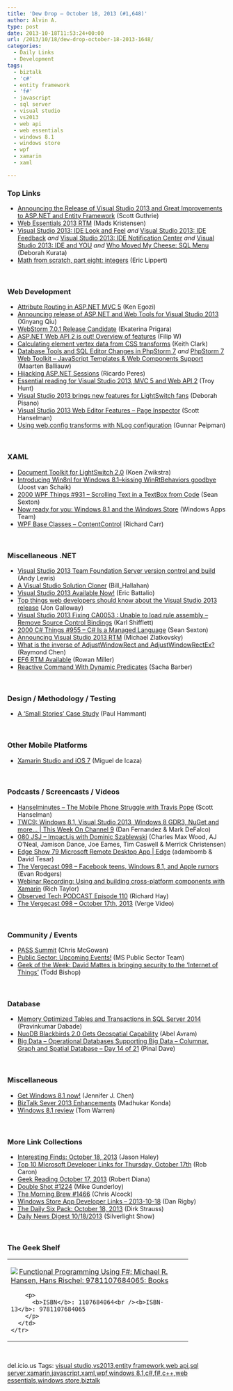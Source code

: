 ```yaml
---
title: 'Dew Drop – October 18, 2013 (#1,648)'
author: Alvin A.
type: post
date: 2013-10-18T11:53:24+00:00
url: /2013/10/18/dew-drop-october-18-2013-1648/
categories:
  - Daily Links
  - Development
tags:
  - biztalk
  - 'c#'
  - entity framework
  - 'f#'
  - javascript
  - sql server
  - visual studio
  - vs2013
  - web api
  - web essentials
  - windows 8.1
  - windows store
  - wpf
  - xamarin
  - xaml

---
```

### <a name="top"></a>Top Links

  * <a href="http://weblogs.asp.net/scottgu/archive/2013/10/17/announcing-the-release-of-visual-studio-2013-and-great-improvements-to-asp-net-and-entity-framework.aspx" target="_blank">Announcing the Release of Visual Studio 2013 and Great Improvements to ASP.NET and Entity Framework</a> (Scott Guthrie)
  * <a href="http://feedproxy.google.com/~r/netSlave/~3/7wLGHhmygCE/web-essentials-2013-rtm" target="_blank">Web Essentials 2013 RTM</a> (Mads Kristensen)
  * <a href="http://msmvps.com/blogs/deborahk/archive/2013/10/17/visual-studio-2013-ide-look-and-feel.aspx" target="_blank">Visual Studio 2013: IDE Look and Feel</a> _and_ <a href="http://msmvps.com/blogs/deborahk/archive/2013/10/17/visual-studio-2013-ide-feedback.aspx" target="_blank">Visual Studio 2013: IDE Feedback</a> _and_ <a href="http://msmvps.com/blogs/deborahk/archive/2013/10/17/visual-studio-2013-ide-notification-center.aspx" target="_blank">Visual Studio 2013: IDE Notification Center</a> _and_ <a href="http://msmvps.com/blogs/deborahk/archive/2013/10/17/visual-studio-2013-ide-and-you.aspx" target="_blank">Visual Studio 2013: IDE and YOU</a> _and_ <a href="http://msmvps.com/blogs/deborahk/archive/2013/10/17/who-moved-my-cheese-sql-menu.aspx" target="_blank">Who Moved My Cheese: SQL Menu</a> (Deborah Kurata)
  * <a href="http://ericlippert.com/2013/10/17/math-from-scratch-part-eight-integers/?utm_source=rss&utm_medium=rss&utm_campaign=math-from-scratch-part-eight-integers" target="_blank">Math from scratch, part eight: integers</a> (Eric Lippert)

&#160;

### <a name="web"></a>Web Development

  * <a href="http://blogs.msdn.com/b/webdev/archive/2013/10/17/attribute-routing-in-asp-net-mvc-5.aspx" target="_blank">Attribute Routing in ASP.NET MVC 5</a> (Ken Egozi)
  * <a href="http://blogs.msdn.com/b/webdev/archive/2013/10/17/announcing-release-of-asp-net-and-web-tools-for-visual-studio-2013.aspx" target="_blank">Announcing release of ASP.NET and Web Tools for Visual Studio 2013</a> (Xinyang Qiu)
  * <a href="http://blog.jetbrains.com/webstorm/2013/10/webstorm-7-0-1-release-candidate/?utm_source=rss&utm_medium=rss&utm_campaign=webstorm-7-0-1-release-candidate" target="_blank">WebStorm 7.0.1 Release Candidate</a> (Ekaterina Prigara)
  * <a href="http://www.strathweb.com/2013/10/asp-net-web-api-2-is-out-overview-of-features/" target="_blank">ASP.NET Web API 2 is out! Overview of features</a> (Filip W)
  * <a href="http://blog.keithclark.co.uk/calculating-element-vertex-data-from-css-transforms/" target="_blank">Calculating element vertex data from CSS transforms</a> (Keith Clark)
  * <a href="http://blog.jetbrains.com/phpstorm/2013/10/database-tools-and-sql-editor-changes-in-phpstorm-7/?utm_source=rss&utm_medium=rss&utm_campaign=database-tools-and-sql-editor-changes-in-phpstorm-7" target="_blank">Database Tools and SQL Editor Changes in PhpStorm 7</a> _and_ <a href="http://blog.jetbrains.com/phpstorm/2013/10/phpstorm-7-web-toolkit-javascript-templates-web-components-support/?utm_source=rss&utm_medium=rss&utm_campaign=phpstorm-7-web-toolkit-javascript-templates-web-components-support" target="_blank">PhpStorm 7 Web Toolkit – JavaScript Templates & Web Components Support</a> (Maarten Balliauw)
  * <a href="http://weblogs.asp.net/ricardoperes/archive/2013/10/18/hijacking-asp-net-sessions.aspx" target="_blank">Hijacking ASP.NET Sessions</a> (Ricardo Peres)
  * <a href="http://feedproxy.google.com/~r/TroyHunt/~3/_4Vis2G4m70/essential-reading-for-visual-studio.html" target="_blank">Essential reading for Visual Studio 2013, MVC 5 and Web API 2</a> (Troy Hunt)
  * <a href="http://blogs.technet.com/b/firehose/archive/2013/10/17/visual-studio-2013-brings-new-features-for-lightswitch-fans.aspx" target="_blank">Visual Studio 2013 brings new features for LightSwitch fans</a> (Deborah Pisano)
  * <a href="http://channel9.msdn.com/Blogs/ASP-NET-Site-Videos/Visual-Studio-2013-Web-Editor-Features-Page-Inspector" target="_blank">Visual Studio 2013 Web Editor Features &#8211; Page Inspector</a> (Scott Hanselman)
  * <a href="http://feedproxy.google.com/~r/gunnarpeipman/~3/fZk8q38RxbU/" target="_blank">Using web.config transforms with NLog configuration</a> (Gunnar Peipman)

&#160;

### <a name="silverlight"></a>XAML

  * <a href="http://firstfloorsoftware.com:80/news/document-toolkit-for-lightswitch-2.0" target="_blank">Document Toolkit for LightSwitch 2.0</a> (Koen Zwikstra)
  * <a href="http://feedproxy.google.com/~r/blogspot/dotnetbyexample/~3/KmUASp9t2YI/introducing-win8nl-for-windows.html" target="_blank">Introducing Win8nl for Windows 8.1–kissing WinRtBehaviors goodbye</a> (Joost van Schaik)
  * <a href="http://wpf.2000things.com/2013/10/18/931-scrolling-text-in-a-textbox-from-code/" target="_blank">2000 WPF Things #931 – Scrolling Text in a TextBox from Code</a> (Sean Sexton)
  * <a href="http://blogs.windows.com/windows/b/appbuilder/archive/2013/10/17/now-ready-for-you-windows-8-1-and-the-windows-store.aspx" target="_blank">Now ready for you: Windows 8.1 and the Windows Store</a> (Windows Apps Team)
  * <a href="http://feedproxy.google.com/~r/BlackwaspLatestAdditions/~3/bhC5aNGJxCM/RSSLanding.aspx" target="_blank">WPF Base Classes &#8211; ContentControl</a> (Richard Carr)

&#160;

### <a name="dotnet"></a>Miscellaneous .NET

  * <a href="http://blogs.msdn.com/b/visualstudioalm/archive/2013/10/18/visual-studio-2013-tfs-version-control-build.aspx" target="_blank">Visual Studio 2013 Team Foundation Server version control and build</a> (Andy Lewis)
  * <a href="http://www.codeproject.com/Articles/669746/A-Visual-Studio-Solution-Cloner" target="_blank">A Visual Studio Solution Cloner</a> (Bill_Hallahan)
  * <a href="http://blogs.msdn.com/b/vcblog/archive/2013/10/17/visual-studio-2013-available-now.aspx" target="_blank">Visual Studio 2013 Available Now!</a> (Eric Battalio)
  * <a href="http://feedproxy.google.com/~r/jongalloway/~3/_3PsacpcaPQ/top-things-web-developers-should-know-about-the-visual-studio-2013-release.aspx" target="_blank">Top things web developers should know about the Visual Studio 2013 release</a> (Jon Galloway)
  * <a href="http://karlshifflett.wordpress.com/2013/10/17/visual-studio-2013-fixing-ca0053-unable-to-load-rule-assembly-remove-source-control-bindings/" target="_blank">Visual Studio 2013 Fixing CA0053 : Unable to load rule assembly – Remove Source Control Bindings</a> (Karl Shifflett)
  * <a href="http://csharp.2000things.com/2013/10/18/955-c-is-a-managed-language/" target="_blank">2000 C# Things #955 – C# Is a Managed Language</a> (Sean Sexton)
  * <a href="http://blogs.msdn.com/b/vsto/archive/2013/10/17/announcing-visual-studio-2013-rtm.aspx" target="_blank">Announcing Visual Studio 2013 RTM</a> (Michael Zlatkovsky)
  * <a href="http://blogs.msdn.com/b/oldnewthing/archive/2013/10/17/10457292.aspx" target="_blank">What is the inverse of AdjustWindowRect and AdjustWindowRectEx?</a> (Raymond Chen)
  * <a href="http://blogs.msdn.com/b/adonet/archive/2013/10/17/ef6-rtm-available.aspx" target="_blank">EF6 RTM Available</a> (Rowan Miller)
  * <a href="http://sachabarbs.wordpress.com/2013/10/18/reactive-command-with-dynamic-predicates/" target="_blank">Reactive Command With Dynamic Predicates</a> (Sacha Barber)

&#160;

### <a name="design"></a>Design / Methodology / Testing

  * <a href="http://feedproxy.google.com/~r/paulhammant/~3/B87OPx_wx_8/a-small-stories-case-study" target="_blank">A &#8216;Small Stories&#8217; Case Study</a> (Paul Hammant)

&#160;

### <a name="mobile"></a>Other Mobile Platforms

  * <a href="http://blog.xamarin.com/xamarin-studio-and-ios-7/" target="_blank">Xamarin Studio and iOS 7</a> (Miguel de Icaza)

&#160;

### <a name="podcasts"></a>Podcasts / Screencasts / Videos

  * <a href="http://feedproxy.google.com/~r/HanselminutesWMA/~3/7WOqJGKb1F0/default.aspx" target="_blank">Hanselminutes &#8211; The Mobile Phone Struggle with Travis Pope</a> (Scott Hanselman)
  * <a href="http://channel9.msdn.com/Shows/This+Week+On+Channel+9/TWC9-Oct-18-2012" target="_blank">TWC9: Windows 8.1, Visual Studio 2013, Windows 8 GDR3, NuGet and more&#8230; | This Week On Channel 9</a> (Dan Fernandez & Mark DeFalco)
  * <a href="http://javascriptjabber.com/080-jsj-impact-js-with-dominic-szablewski/" target="_blank">080 JSJ – Impact.js with Dominic Szablewski</a> (Charles Max Wood, AJ O&#8217;Neal, Jamison Dance, Joe Eames, Tim Caswell & Merrick Christensen)
  * <a href="http://channel9.msdn.com/Shows/Edge/Edge-Show-79-Microsoft-Remote-Desktop-App" target="_blank">Edge Show 79 Microsoft Remote Desktop App | Edge</a> (adambomb & David Tesar)
  * <a href="http://www.theverge.com/2013/10/18/4851436/the-vergecast-098-october-17th-2013-post" target="_blank">The Vergecast 098 &#8211; Facebook teens, Windows 8.1, and Apple rumors</a> (Evan Rodgers)
  * <a href="http://blog.xamarin.com/webinar-recording-using-and-building-cross-platform-components-with-xamarin/" target="_blank">Webinar Recording: Using and building cross-platform components with Xamarin</a> (Rich Taylor)
  * <a href="http://www.windowsobserver.com/2013/10/17/observed-tech-podcast-episode-110/" target="_blank">Observed Tech PODCAST Episode 110</a> (Richard Hay)
  * <a href="http://www.theverge.com/2013/10/17/4838634/the-vergecast-098-october-17th-2013-video" target="_blank">The Vergecast 098 &#8211; October 17th, 2013</a> (Verge Video)

&#160;

### <a name="events"></a>Community / Events

  * <a href="http://www.sqlservercentral.com/blogs/sqlserver365/2013/10/17/pass-summit/" target="_blank">PASS Summit</a> (Chris McGowan)
  * <a href="http://blogs.msdn.com/b/publicsector/archive/2013/10/17/public-sector-upcoming-events.aspx" target="_blank">Public Sector: Upcoming Events!</a> (MS Public Sector Team)
  * <a href="http://feedproxy.google.com/~r/geekwire/~3/wOKEAyVzhQI/" target="_blank">Geek of the Week: David Mattes is bringing security to the ‘Internet of Things’</a> (Todd Bishop)

&#160;

### <a name="sql"></a>Database

  * <a href="http://feedproxy.google.com/~r/sqlservercurry/blog/~3/aCtQJ6stqe0/memory-optimized-tables-and_17.html" target="_blank">Memory Optimized Tables and Transactions in SQL Server 2014</a> (Pravinkumar Dabade)
  * <a href="http://www.infoq.com/news/2013/10/nuodb-2-distributed" target="_blank">NuoDB Blackbirds 2.0 Gets Geospatial Capability</a> (Abel Avram)
  * <a href="http://blog.sqlauthority.com/2013/10/18/big-data-operational-databases-supporting-big-data-columnar-graph-and-spatial-database-day-14-of-21/" target="_blank">Big Data – Operational Databases Supporting Big Data – Columnar, Graph and Spatial Database – Day 14 of 21</a> (Pinal Dave)

&#160;

### <a name="misc"></a>Miscellaneous

  * <a href="http://blogs.technet.com/b/microsoft_blog/archive/2013/10/17/get-windows-8-1-now.aspx" target="_blank">Get Windows 8.1 now!</a> (Jennifer J. Chen)
  * <a href="http://blogs.neudesic.com/post/2013/10/17/BizTalk-Sever-2013-Enhancements.aspx" target="_blank">BizTalk Sever 2013 Enhancements</a> (Madhukar Konda)
  * <a href="http://www.theverge.com/2013/10/17/4845142/windows-8-1-review" target="_blank">Windows 8.1 review</a> (Tom Warren)

&#160;

### <a name="links"></a>More Link Collections

  * <a href="http://jasonhaley.com/blog/post/2013/10/18/Interesting-Finds-October-18-2013.aspx" target="_blank">Interesting Finds: October 18, 2013</a> (Jason Haley)
  * <a href="http://blogs.msdn.com/b/robcaron/archive/2013/10/17/top-10-microsoft-developer-links-for-thursday-october-17th.aspx" target="_blank">Top 10 Microsoft Developer Links for Thursday, October 17th</a> (Rob Caron)
  * <a href="http://feeds.regulargeek.com/~r/RegularGeek/~3/So_cI_4uGv0/" target="_blank">Geek Reading October 17, 2013</a> (Robert Diana)
  * <a href="http://afreshcup.com/home/2013/10/17/double-shot-1224.html" target="_blank">Double Shot #1224</a> (Mike Gunderloy)
  * <a href="http://feedproxy.google.com/~r/ReflectivePerspective/~3/rzC-A0r6lIA/" target="_blank">The Morning Brew #1466</a> (Chris Alcock)
  * <a href="http://feedproxy.google.com/~r/DanRigby/~3/yLnXT3ara0o/" target="_blank">Windows Store App Developer Links &#8211; 2013-10-18</a> (Dan Rigby)
  * <a href="http://feeds.feedblitz.com/~/48340018/0/dirkstrauss~The-Daily-Six-Pack-October" target="_blank">The Daily Six Pack: October 18, 2013</a> (Dirk Strauss)
  * <a href="http://feedproxy.google.com/~r/silverlightshow/~3/Q34CgwCZiow/Daily-News-Digest-10-18-2013.aspx" target="_blank">Daily News Digest 10/18/2013</a> (Silverlight Show)

&#160;

### <a name="shelf"></a>The Geek Shelf

<div id="scid:7dc1bd33-94bd-46fd-a20b-0131235bcd47:deafb7f0-cb65-4145-8e38-379e15878e9f" class="wlWriterEditableSmartContent" style="float: none; padding-bottom: 0px; padding-top: 0px; padding-left: 0px; margin: 0px; display: inline; padding-right: 0px">
  <table cellspacing="0" cellpadding="2" width="400" border="0" unselectable="on">
    <tr>
      <td valign="top" width="400">
        <p>
          <a title="Functional Programming Using F#: Michael R. Hansen, Hans Rischel: 9781107684065: Books" href="http://www.amazon.com/exec/obidos/ASIN/1107684064/alvinashcraft-20"><img data-recalc-dims="1" decoding="async" src="https://i0.wp.com/images.amazon.com/images/P/1107684064.01.MZZZZZZZ.jpg?w=660" border="0" align="left" style="float:left" />Functional Programming Using F#: Michael R. Hansen, Hans Rischel: 9781107684065: Books</a>
        </p>
        
        <p>
          <b>ISBN</b>: 1107684064<br /><b>ISBN-13</b>: 9781107684065
        </p>
      </td>
    </tr>
  </table>
</div>

&#160;

<div id="scid:0767317B-992E-4b12-91E0-4F059A8CECA8:02336ce1-fbca-4127-9528-c57667d2ec01" class="wlWriterEditableSmartContent" style="float: none; padding-bottom: 0px; padding-top: 0px; padding-left: 0px; margin: 0px; display: inline; padding-right: 0px">
  del.icio.us Tags: <a href="http://del.icio.us/popular/visual+studio" rel="tag">visual studio</a>,<a href="http://del.icio.us/popular/vs2013" rel="tag">vs2013</a>,<a href="http://del.icio.us/popular/entity+framework" rel="tag">entity framework</a>,<a href="http://del.icio.us/popular/web+api" rel="tag">web api</a>,<a href="http://del.icio.us/popular/sql+server" rel="tag">sql server</a>,<a href="http://del.icio.us/popular/xamarin" rel="tag">xamarin</a>,<a href="http://del.icio.us/popular/javascript" rel="tag">javascript</a>,<a href="http://del.icio.us/popular/xaml" rel="tag">xaml</a>,<a href="http://del.icio.us/popular/wpf" rel="tag">wpf</a>,<a href="http://del.icio.us/popular/windows+8.1" rel="tag">windows 8.1</a>,<a href="http://del.icio.us/popular/c%23" rel="tag">c#</a>,<a href="http://del.icio.us/popular/f%23" rel="tag">f#</a>,<a href="http://del.icio.us/popular/c%2b%2b" rel="tag">c++</a>,<a href="http://del.icio.us/popular/web+essentials" rel="tag">web essentials</a>,<a href="http://del.icio.us/popular/windows+store" rel="tag">windows store</a>,<a href="http://del.icio.us/popular/biztalk" rel="tag">biztalk</a>
</div>